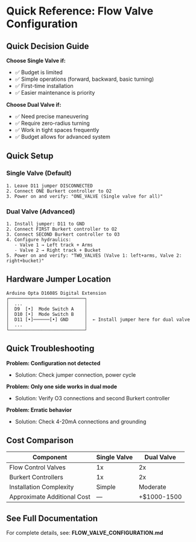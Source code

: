 # Quick Reference: Flow Valve Configuration

## Quick Decision Guide

**Choose Single Valve if:**
- ✅ Budget is limited
- ✅ Simple operations (forward, backward, basic turning)
- ✅ First-time installation
- ✅ Easier maintenance is priority

**Choose Dual Valve if:**
- ✅ Need precise maneuvering
- ✅ Require zero-radius turning
- ✅ Work in tight spaces frequently
- ✅ Budget allows for advanced system

## Quick Setup

### Single Valve (Default)
```
1. Leave D11 jumper DISCONNECTED
2. Connect ONE Burkert controller to O2
3. Power on and verify: "ONE_VALVE (Single valve for all)"
```

### Dual Valve (Advanced)
```
1. Install jumper: D11 to GND
2. Connect FIRST Burkert controller to O2
3. Connect SECOND Burkert controller to O3
4. Configure hydraulics:
   - Valve 1 → Left track + Arms
   - Valve 2 → Right track + Bucket
5. Power on and verify: "TWO_VALVES (Valve 1: left+arms, Valve 2: right+bucket)"
```

## Hardware Jumper Location

```
Arduino Opta D1608S Digital Extension
┌────────────────────────────┐
│  ...                       │
│  D9  [•]  Mode Switch A    │
│  D10 [•]  Mode Switch B    │
│  D11 [•]──────[•] GND      │  ← Install jumper here for dual valve
│  ...                       │
└────────────────────────────┘
```

## Quick Troubleshooting

**Problem: Configuration not detected**
- Solution: Check jumper connection, power cycle

**Problem: Only one side works in dual mode**
- Solution: Verify O3 connections and second Burkert controller

**Problem: Erratic behavior**
- Solution: Check 4-20mA connections and grounding

## Cost Comparison

| Component | Single Valve | Dual Valve |
|-----------|--------------|------------|
| Flow Control Valves | 1x | 2x |
| Burkert Controllers | 1x | 2x |
| Installation Complexity | Simple | Moderate |
| Approximate Additional Cost | — | +$1000-1500 |

## See Full Documentation

For complete details, see: **FLOW_VALVE_CONFIGURATION.md**
